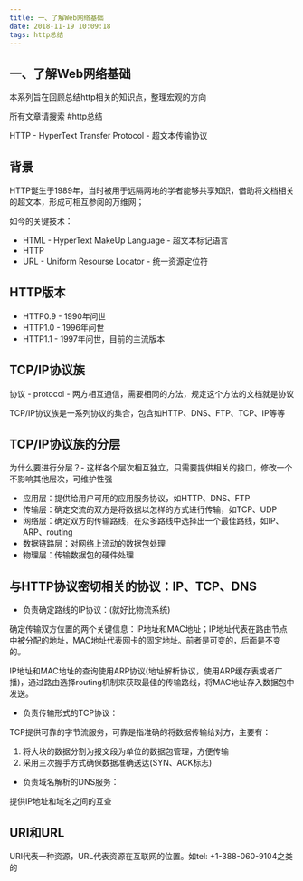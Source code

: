 ```yaml
---
title: 一、了解Web网络基础
date: 2018-11-19 10:09:18
tags: http总结
---
```


## 一、了解Web网络基础

本系列旨在回顾总结http相关的知识点，整理宏观的方向

所有文章请搜索 #http总结

<!-- more -->

HTTP - HyperText Transfer Protocol - 超文本传输协议

## 背景

HTTP诞生于1989年，当时被用于远隔两地的学者能够共享知识，借助将文档相关的超文本，形成可相互参阅的万维网；

如今的关键技术：
- HTML - HyperText MakeUp Language - 超文本标记语言
- HTTP
- URL - Uniform Resourse Locator - 统一资源定位符

## HTTP版本

- HTTP0.9 - 1990年问世
- HTTP1.0 - 1996年问世
- HTTP1.1 - 1997年问世，目前的主流版本

## TCP/IP协议族

协议 - protocol - 两方相互通信，需要相同的方法，规定这个方法的文档就是协议

TCP/IP协议族是一系列协议的集合，包含如HTTP、DNS、FTP、TCP、IP等等

## TCP/IP协议族的分层

为什么要进行分层？- 这样各个层次相互独立，只需要提供相关的接口，修改一个不影响其他层次，可维护性强

- 应用层：提供给用户可用的应用服务协议，如HTTP、DNS、FTP
- 传输层：确定交流的双方是将数据以怎样的方式进行传输，如TCP、UDP
- 网络层：确定双方的传输路线，在众多路线中选择出一个最佳路线，如IP、ARP、routing
- 数据链路层：对网络上流动的数据包处理
- 物理层：传输数据包的硬件处理

## 与HTTP协议密切相关的协议：IP、TCP、DNS

- 负责确定路线的IP协议：(就好比物流系统)

确定传输双方位置的两个关键信息：IP地址和MAC地址；IP地址代表在路由节点中被分配的地址，MAC地址代表网卡的固定地址。前者是可变的，后面是不变的。

IP地址和MAC地址的查询使用ARP协议(地址解析协议，使用ARP缓存表或者广播)，通过路由选择routing机制来获取最佳的传输路线，将MAC地址存入数据包中发送。

- 负责传输形式的TCP协议：

TCP提供可靠的字节流服务，可靠是指准确的将数据传输给对方，主要有：

1. 将大块的数据分割为报文段为单位的数据包管理，方便传输
2. 采用三次握手方式确保数据准确送达(SYN、ACK标志)

- 负责域名解析的DNS服务：

提供IP地址和域名之间的互查

## URI和URL

URI代表一种资源，URL代表资源在互联网的位置。如tel: +1-388-060-9104之类的
